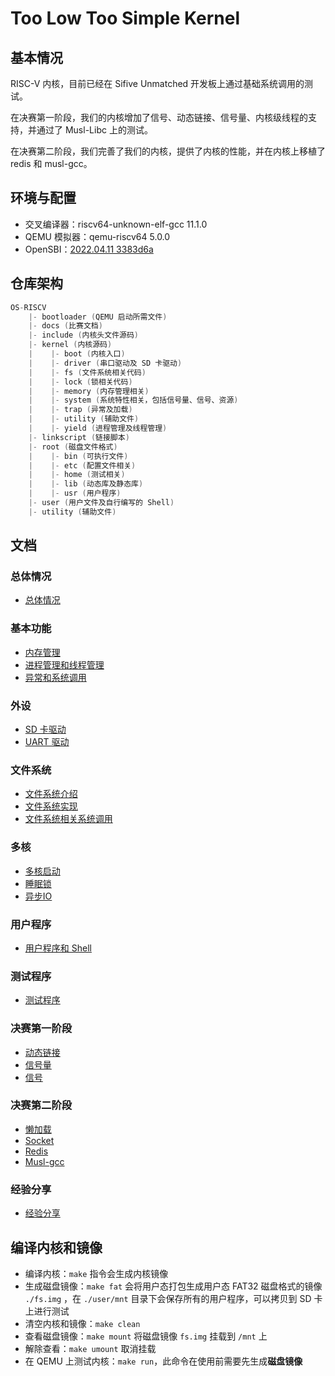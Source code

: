 # Too Low Too Simple Kernel

## 基本情况

RISC-V 内核，目前已经在 Sifive Unmatched 开发板上通过基础系统调用的测试。

在决赛第一阶段，我们的内核增加了信号、动态链接、信号量、内核级线程的支持，并通过了 Musl-Libc 上的测试。

在决赛第二阶段，我们完善了我们的内核，提供了内核的性能，并在内核上移植了 redis 和 musl-gcc。

## 环境与配置

* 交叉编译器：riscv64-unknown-elf-gcc 11.1.0
* QEMU 模拟器：qemu-riscv64 5.0.0
* OpenSBI：[2022.04.11 3383d6a](https://github.com/riscv-software-src/opensbi/commit/3383d6a4d1461bb029b21fa53417382e34ae4906)

## 仓库架构

```c
OS-RISCV
    |- bootloader (QEMU 启动所需文件)
    |- docs (比赛文档)
    |- include (内核头文件源码)
    |- kernel (内核源码)
    |    |- boot (内核入口)
    |    |- driver (串口驱动及 SD 卡驱动)
    |    |- fs (文件系统相关代码)
    |    |- lock (锁相关代码)
    |    |- memory (内存管理相关)
    |    |- system (系统特性相关，包括信号量、信号、资源)
    |    |- trap (异常及加载)
    |    |- utility (辅助文件)
    |    |- yield (进程管理及线程管理)
    |- linkscript (链接脚本)
    |- root (磁盘文件格式)
    |    |- bin (可执行文件)
    |    |- etc (配置文件相关)
    |    |- home (测试相关)
    |    |- lib (动态库及静态库)
    |    |- usr (用户程序)
    |- user (用户文件及自行编写的 Shell)
    |- utility (辅助文件)
```

## 文档

### 总体情况

* [总体情况](docs/global.md)

### 基本功能

* [内存管理](docs/memory.md)
* [进程管理和线程管理](docs/process.md)
* [异常和系统调用](docs/trap.md)

### 外设

* [SD 卡驱动](docs/sd.md)
* [UART 驱动](docs/uart.md)

### 文件系统

* [文件系统介绍](docs/fat-design.md)
* [文件系统实现](docs/fat-impl.md)
* [文件系统相关系统调用](docs/fat-syscall.md)

### 多核

* [多核启动](docs/multicore.md)
* [睡眠锁](docs/sleeplock.md)
* [异步IO](docs/asynIO.md)

### 用户程序

* [用户程序和 Shell](docs/shell.md)

### 测试程序

* [测试程序](docs/test.md)

### 决赛第一阶段

* [动态链接](docs/dynamic.md)
* [信号量](docs/futex.md)
* [信号](docs/signal.md)

### 决赛第二阶段

* [懒加载](docs/lazy_load.md)
* [Socket](docs/socket.md)
* [Redis](docs/redis.md)
* [Musl-gcc](docs/gcc.md)

### 经验分享

* [经验分享](docs/experience.md)

## 编译内核和镜像

* 编译内核：`make` 指令会生成内核镜像
* 生成磁盘镜像：`make fat` 会将用户态打包生成用户态 FAT32 磁盘格式的镜像 `./fs.img` ，在 `./user/mnt` 目录下会保存所有的用户程序，可以拷贝到 SD 卡上进行测试
* 清空内核和镜像：`make clean`
* 查看磁盘镜像：`make mount` 将磁盘镜像 `fs.img` 挂载到 `/mnt` 上
* 解除查看：`make umount` 取消挂载
* 在 QEMU 上测试内核：`make run`，此命令在使用前需要先生成**磁盘镜像**